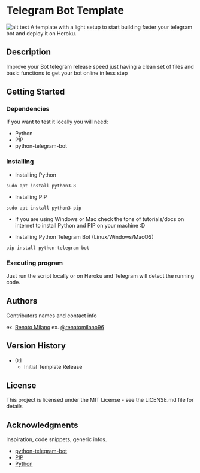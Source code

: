 # Telegram Bot Template
![alt text](https://miro.medium.com/max/1400/1*rK34spWM1alCH4Si5vEKjw.png)
A template with a light setup to start building faster your telegram bot and deploy it on Heroku.

## Description

Improve your Bot telegram release speed just having a clean set of files and basic functions to get your bot online in less step

## Getting Started

### Dependencies
If you want to test it locally you will need:

* Python
* PIP
* python-telegram-bot

### Installing

* Installing Python
```
sudo apt install python3.8
```
* Installing PIP
```
sudo apt install python3-pip
```
* If you are using Windows or Mac check the tons of tutorials/docs on internet to install Python and PIP on your machine :D

* Installing Python Telegram Bot (Linux/Windows/MacOS)
```
pip install python-telegram-bot
```
### Executing program

Just run the script locally or on Heroku and Telegram will detect the running code.   

## Authors

Contributors names and contact info

ex. [Renato Milano](https://github.com/renato-milano) 
ex. [@renatomilano96](https://www.instagram.com/renatomilano96/)

## Version History

* 0.1
    * Initial Template Release

## License

This project is licensed under the MIT License - see the LICENSE.md file for details

## Acknowledgments

Inspiration, code snippets, generic infos.
* [python-telegram-bot](https://pypi.org/project/python-telegram-bot/)
* [PIP](https://pypi.org/)
* [Python](https://www.python.org/)
